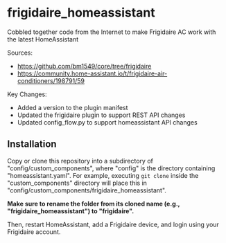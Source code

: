 # frigidaire_homeassistant
Cobbled together code from the Internet to make Frigidaire AC work with the latest HomeAssistant

Sources:
- https://github.com/bm1549/core/tree/frigidaire
- https://community.home-assistant.io/t/frigidaire-air-conditioners/198791/59

Key Changes:
- Added a version to the plugin manifest
- Updated the frigidaire plugin to support REST API changes
- Updated config\_flow.py to support homeassistant API changes

## Installation

Copy or clone this repository into a subdirectory of "config/custom\_components",
where "config" is the directory containing "homeassistant.yaml". For example,
executing `git clone` inside the "custom\_components" directory
will place this in "config/custom\_components/frigidaire\_homeassistant".

**Make sure to rename the folder from its cloned name (e.g., "frigidaire_homeassistant")
to "frigidaire".**

Then, restart HomeAssistant, add a Frigidaire device, and login using your
Frigidaire account.
